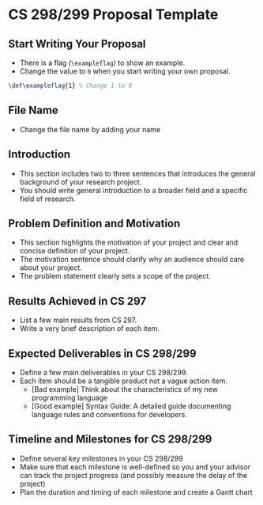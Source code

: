 # CS 298/299 Proposal Template
## Start Writing Your Proposal
- There is a flag (```\exampleflag```) to show an example. 
- Change the value to ```0``` when you start writing your own proposal. 
  
```latex
\def\exampleflag{1} % Change 1 to 0
```

## File Name
- Change the file name by adding your name

## Introduction
- This section includes two to three sentences that introduces the general background of your research project.
- You should write general introduction to a broader field and a specific field of research.

## Problem Definition and Motivation
- This section highlights the motivation of your project and clear and concise definition of your project.
- The motivation sentence should clarify why an audience should care about your project.
- The problem statement clearly sets a scope of the project.

## Results Achieved in CS 297
- List a few main results from CS 297.
- Write a very brief description of each item.

## Expected Deliverables in CS 298/299
- Define a few main deliverables in your CS 298/299.
- Each item should be a tangible product not a vague action item.
  - [Bad example] Think about the characteristics of my new programming language
  - [Good example] Syntax Guide: A detailed guide documenting language rules and conventions for developers.

## Timeline and Milestones for CS 298/299
- Define several key milestones in your CS 298/299
- Make sure that each milestone is well-defined so you and your advisor can track the project progress (and possibly measure the delay of the project) 
- Plan the duration and timing of each milestone and create a Gantt chart

